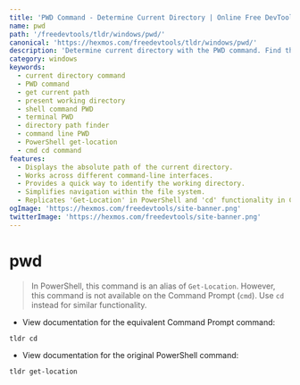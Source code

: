 ```yaml
---
title: 'PWD Command - Determine Current Directory | Online Free DevTools by Hexmos'
name: pwd
path: '/freedevtools/tldr/windows/pwd/'
canonical: 'https://hexmos.com/freedevtools/tldr/windows/pwd/'
description: 'Determine current directory with the PWD command. Find the absolute path of your present working directory across various systems. Free online tool, no registration required.'
category: windows
keywords:
  - current directory command
  - PWD command
  - get current path
  - present working directory
  - shell command PWD
  - terminal PWD
  - directory path finder
  - command line PWD
  - PowerShell get-location
  - cmd cd command
features:
  - Displays the absolute path of the current directory.
  - Works across different command-line interfaces.
  - Provides a quick way to identify the working directory.
  - Simplifies navigation within the file system.
  - Replicates 'Get-Location' in PowerShell and 'cd' functionality in CMD.
ogImage: 'https://hexmos.com/freedevtools/site-banner.png'
twitterImage: 'https://hexmos.com/freedevtools/site-banner.png'
---
```


# pwd

> In PowerShell, this command is an alias of `Get-Location`.
> However, this command is not available on the Command Prompt (`cmd`). Use `cd` instead for similar functionality.

- View documentation for the equivalent Command Prompt command:

`tldr cd`

- View documentation for the original PowerShell command:

`tldr get-location`
